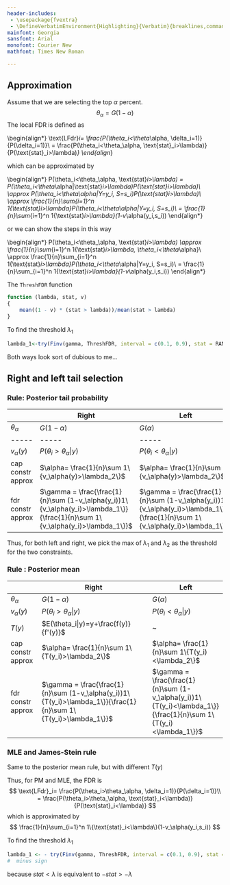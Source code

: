 ```yaml
---
header-includes:
 - \usepackage{fvextra}
 - \DefineVerbatimEnvironment{Highlighting}{Verbatim}{breaklines,commandchars=\\\{\}}
mainfont: Georgia
sansfont: Arial
monofont: Courier New
mathfont: Times New Roman

---
```


## Approximation

Assume that we are selecting the top $\alpha$ percent. 
$$
\theta_\alpha = G(1-\alpha)
$$
The local FDR is defined as 

\begin{align*}
\text{LFdr}_i= \frac{P(\theta_i<\theta_\alpha, \delta_i=1)}{P(\delta_i=1)}\\
= \frac{P(\theta_i<\theta_\alpha, \text{stat}_i>\lambda)}{P(\text{stat}_i>\lambda)*}
\end{align*}

which can be approximated by 

\begin{align*}
P(\theta_i<\theta_\alpha, \text{stat}_i>\lambda) = P(\theta_i<\theta_\alpha|\text{stat}_i>\lambda)P(\text{stat}_i>\lambda)\\
\approx P(\theta_i<\theta_\alpha|Y=y_i, S=s_i)P(\text{stat}_i>\lambda)\\
\approx \frac{1}{n}\sum_{i=1}^n 1\{\text{stat}_i>\lambda\}P(\theta_i<\theta_\alpha|Y=y_i, S=s_i)\\
= \frac{1}{n}\sum_{i=1}^n 1\{\text{stat}_i>\lambda\}(1-v_\alpha(y_i,s_i))
\end{align*}

or we can show the steps in this way

\begin{align*}
P(\theta_i<\theta_\alpha, \text{stat}_i>\lambda) \approx \frac{1}{n}\sum_{i=1}^n 1\{\text{stat}_i>\lambda, \theta_i<\theta_\alpha\}\\
\approx \frac{1}{n}\sum_{i=1}^n 1\{\text{stat}_i>\lambda\}P(\theta_i<\theta_\alpha|Y=y_i, S=s_i)\\
= \frac{1}{n}\sum_{i=1}^n 1\{\text{stat}_i>\lambda\}(1-v_\alpha(y_i,s_i))
\end{align*}

The `ThreshFDR` function 
```r
function (lambda, stat, v)
{
    mean((1 - v) * (stat > lambda))/mean(stat > lambda)
}
```
To find the threshold $\lambda_1$
```r
lambda_1<-try(Finv(gamma, ThreshFDR, interval = c(0.1, 0.9), stat = RANKING_STAT, v = TAIL_PROB), silent = TRUE)
```
Both ways look sort of dubious to me...

## Right and left tail selection

### Rule: Posterior tail probability

|                   | Right                                                                                                                         | Left                                                                                                                          |
| ----------------- | ----------------------------------------------------------------------------------------------------------------------------- | ----------------------------------------------------------------------------------------------------------------------------- |
| $\theta_\alpha$   | $G(1-\alpha)$                                                                                                                 | $G(\alpha)$                                                                                                                   |
| -----             | -----                                                                                                                         | -----                                                                                                                         |
| $v_\alpha(y)$     | $P(\theta_i>\theta_\alpha\|y)$                                                                                                | $P(\theta_i<\theta_\alpha\|y)$                                                                                                |
| cap constr approx | $\alpha= \frac{1}{n}\sum 1\{v_\alpha(y)>\lambda_2\}$                                                                          | $\alpha= \frac{1}{n}\sum 1\{v_\alpha(y)>\lambda_2\}$                                                                          |
| fdr constr approx | $\gamma = \frac{\frac{1}{n}\sum (1-v_\alpha(y_i))1\{v_\alpha(y_i)>\lambda_1\}}{\frac{1}{n}\sum 1\{v_\alpha(y_i)>\lambda_1\}}$ | $\gamma = \frac{\frac{1}{n}\sum (1-v_\alpha(y_i))1\{v_\alpha(y_i)>\lambda_1\}}{\frac{1}{n}\sum 1\{v_\alpha(y_i)>\lambda_1\}}$ |

Thus, for both left and right, we pick the max of $\lambda_1$ and $\lambda_2$ as the threshold for the two constraints.

### Rule : Posterior mean

|                   | Right                                                                                                           | Left                                                                                                            |
| ----------------- | --------------------------------------------------------------------------------------------------------------- | --------------------------------------------------------------------------------------------------------------- |
| $\theta_\alpha$   | $G(1-\alpha)$                                                                                                   | $G(\alpha)$                                                                                                     |
| $v_\alpha(y)$     | $P(\theta_i>\theta_\alpha\|y)$                                                                                  | $P(\theta_i<\theta_\alpha\|y)$                                                                                  |
| $T(y)$            | $E(\theta_i\|y)=y+\frac{f(y)}{f'(y)}$                                                                           | ~                                                                                                               |
| cap constr approx | $\alpha= \frac{1}{n}\sum 1\{T(y_i)>\lambda_2\}$                                                                 | $\alpha= \frac{1}{n}\sum 1\{T(y_i)<\lambda_2\}$                                                                 |
| fdr constr approx | $\gamma = \frac{\frac{1}{n}\sum (1-v_\alpha(y_i))1\{T(y_i)>\lambda_1\}}{\frac{1}{n}\sum 1\{T(y_i)>\lambda_1\}}$ | $\gamma = \frac{\frac{1}{n}\sum (1-v_\alpha(y_i))1\{T(y_i)<\lambda_1\}}{\frac{1}{n}\sum 1\{T(y_i)<\lambda_1\}}$ |

### MLE and James-Stein rule

Same to the posterior mean rule, but with different $T(y)$

Thus, for PM and MLE, the FDR is 
$$
\text{LFdr}_i= \frac{P(\theta_i>\theta_\alpha, \delta_i=1)}{P(\delta_i=1)}\\
= \frac{P(\theta_i>\theta_\alpha, \text{stat}_i<\lambda)}{P(\text{stat}_i<\lambda)}
$$
which is approximated by 
$$ 
 \frac{1}{n}\sum_{i=1}^n 1\{\text{stat}_i<\lambda\}(1-v_\alpha(y_i,s_i))
$$

To find the threshold $\lambda_1$
```r
lambda_1 <- - try(Finv(gamma, ThreshFDR, interval = c(0.1, 0.9), stat = -RANKING_STAT, v = TAIL_PROB), silent = TRUE)
#  minus sign
```
because $stat<\lambda$ is equivalent to $-stat>-\lambda$
